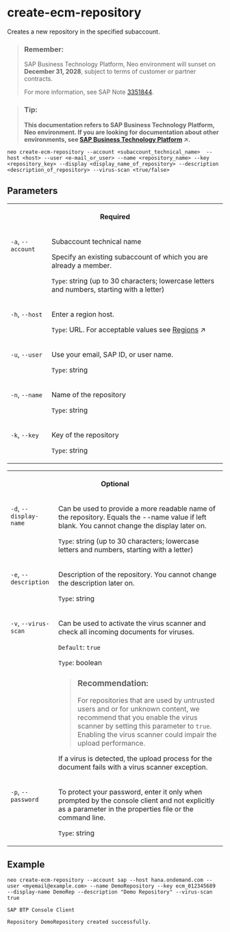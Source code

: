 <!-- loioacf1b72fd1b646ef90f23983690d52df -->

# create-ecm-repository

Creates a new repository in the specified subaccount.



> ### Remember:  
> SAP Business Technology Platform, Neo environment will sunset on **December 31, 2028**, subject to terms of customer or partner contracts.
> 
> For more information, see SAP Note [3351844](https://me.sap.com/notes/3351844).

> ### Tip:  
> **This documentation refers to SAP Business Technology Platform, Neo environment. If you are looking for documentation about other environments, see [SAP Business Technology Platform](https://help.sap.com/viewer/65de2977205c403bbc107264b8eccf4b/Cloud/en-US/6a2c1ab5a31b4ed9a2ce17a5329e1dd8.html "SAP Business Technology Platform (SAP BTP) is an integrated offering comprised of four technology portfolios: database and data management, application development and integration, analytics, and intelligent technologies. The platform offers users the ability to turn data into business value, compose end-to-end business processes, and build and extend SAP applications quickly.") :arrow_upper_right:.**



```
neo create-ecm-repository --account <subaccount_technical_name>  --host <host> --user <e-mail_or_user> --name <repository_name> --key <repository_key> --display <display_name_of_repository> --description <description_of_repository> --virus-scan <true/false> 
```



## Parameters


<table>
<tr>
<th valign="top" colspan="2">

Required



</th>
</tr>
<tr>
<td valign="top">

`-a`, `--account`



</td>
<td valign="top">

Subaccount technical name

Specify an existing subaccount of which you are already a member.

`Type`: string \(up to 30 characters; lowercase letters and numbers, starting with a letter\)



</td>
</tr>
<tr>
<td valign="top">

`-h`, `--host`



</td>
<td valign="top">

Enter a region host.

`Type`: URL. For acceptable values see [Regions](https://help.sap.com/viewer/65de2977205c403bbc107264b8eccf4b/Cloud/en-US/350356d1dc314d3199dca15bd2ab9b0e.html "You can deploy applications in different regions. Each region represents a geographical location (for example, Europe, US East) where applications, data, or services are hosted.") :arrow_upper_right:



</td>
</tr>
<tr>
<td valign="top">

`-u`, `--user`



</td>
<td valign="top">

Use your email, SAP ID, or user name.

`Type`: string



</td>
</tr>
<tr>
<td valign="top">

`-n`, `--name`



</td>
<td valign="top">

Name of the repository

`Type`: string



</td>
</tr>
<tr>
<td valign="top">

`-k`, `--key`



</td>
<td valign="top">

Key of the repository

`Type`: string



</td>
</tr>
</table>


<table>
<tr>
<th valign="top" colspan="2">

Optional



</th>
</tr>
<tr>
<td valign="top">

`-d`, `--display-name`



</td>
<td valign="top">

Can be used to provide a more readable name of the repository. Equals the --name value if left blank. You cannot change the display later on.

`Type`: string \(up to 30 characters; lowercase letters and numbers, starting with a letter\)



</td>
</tr>
<tr>
<td valign="top">

`-e`, `--description`



</td>
<td valign="top">

Description of the repository. You cannot change the description later on.

`Type`: string



</td>
</tr>
<tr>
<td valign="top">

`-v`, `--virus-scan`



</td>
<td valign="top">

Can be used to activate the virus scanner and check all incoming documents for viruses.

`Default`: `true`

`Type`: boolean

> ### Recommendation:  
> For repositories that are used by untrusted users and or for unknown content, we recommend that you enable the virus scanner by setting this parameter to `true`. Enabling the virus scanner could impair the upload performance.

If a virus is detected, the upload process for the document fails with a virus scanner exception.



</td>
</tr>
<tr>
<td valign="top">

`-p`, `--password`



</td>
<td valign="top">

To protect your password, enter it only when prompted by the console client and not explicitly as a parameter in the properties file or the command line.

`Type`: string



</td>
</tr>
</table>



## Example

```
neo create-ecm-repository --account sap --host hana.ondemand.com --user <myemail@example.com> --name DemoRepository --key ecm_012345689  --display-name DemoRep --description "Demo Repository" --virus-scan true

SAP BTP Console Client

Repository DemoRepository created successfully.

```

